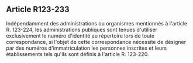 Article R123-233
----
Indépendamment des administrations ou organismes mentionnés à l'article R.
123-224, les administrations publiques sont tenues d'utiliser exclusivement le
numéro d'identité au répertoire lors de toute correspondance, si l'objet de
cette correspondance nécessite de désigner par des numéros d'immatriculation les
personnes inscrites et leurs établissements tels qu'ils sont définis à l'article
R. 123-220.
